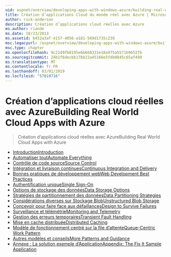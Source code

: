 ```yaml
---
uid: aspnet/overview/developing-apps-with-windows-azure/building-real-world-cloud-apps-with-windows-azure/index
title: Création d’applications Cloud du monde réel avec Azure | Microsoft Docs
author: rick-anderson
description: Création d’applications cloud réelles avec Azure
ms.author: riande
ms.date: 10/23/2013
ms.assetid: b452a3af-4157-4056-a181-569d1735c239
msc.legacyurl: /aspnet/overview/developing-apps-with-windows-azure/building-real-world-cloud-apps-with-windows-azure
msc.type: chapter
ms.openlocfilehash: 9c2149fb8195e6b660331e18a975a5571b9652fb
ms.sourcegitcommit: 24b1f6decbb17bb22a45166e5fdb0845c65af498
ms.translationtype: MT
ms.contentlocale: fr-FR
ms.lasthandoff: 03/01/2019
ms.locfileid: "57019716"
---
```

<a name="building-real-world-cloud-apps-with-azure"></a><span data-ttu-id="226cb-103">Création d’applications cloud réelles avec Azure</span><span class="sxs-lookup"><span data-stu-id="226cb-103">Building Real World Cloud Apps with Azure</span></span>
====================
> <span data-ttu-id="226cb-104">Création d’applications cloud réelles avec Azure</span><span class="sxs-lookup"><span data-stu-id="226cb-104">Building Real World Cloud Apps with Azure</span></span>


- [<span data-ttu-id="226cb-105">Introduction</span><span class="sxs-lookup"><span data-stu-id="226cb-105">Introduction</span></span>](introduction.md)
- [<span data-ttu-id="226cb-106">Automatiser tout</span><span class="sxs-lookup"><span data-stu-id="226cb-106">Automate Everything</span></span>](automate-everything.md)
- [<span data-ttu-id="226cb-107">Contrôle de code source</span><span class="sxs-lookup"><span data-stu-id="226cb-107">Source Control</span></span>](source-control.md)
- [<span data-ttu-id="226cb-108">Intégration et livraison continues</span><span class="sxs-lookup"><span data-stu-id="226cb-108">Continuous Integration and Delivery</span></span>](continuous-integration-and-continuous-delivery.md)
- [<span data-ttu-id="226cb-109">Bonnes pratiques de développement web</span><span class="sxs-lookup"><span data-stu-id="226cb-109">Web Development Best Practices</span></span>](web-development-best-practices.md)
- [<span data-ttu-id="226cb-110">Authentification unique</span><span class="sxs-lookup"><span data-stu-id="226cb-110">Single Sign-On</span></span>](single-sign-on.md)
- [<span data-ttu-id="226cb-111">Options de stockage des données</span><span class="sxs-lookup"><span data-stu-id="226cb-111">Data Storage Options</span></span>](data-storage-options.md)
- [<span data-ttu-id="226cb-112">Stratégies de partitionnement des données</span><span class="sxs-lookup"><span data-stu-id="226cb-112">Data Partitioning Strategies</span></span>](data-partitioning-strategies.md)
- [<span data-ttu-id="226cb-113">Considérations diverses sur Stockage Blob</span><span class="sxs-lookup"><span data-stu-id="226cb-113">Unstructured Blob Storage</span></span>](unstructured-blob-storage.md)
- [<span data-ttu-id="226cb-114">Concevoir pour faire face aux défaillances</span><span class="sxs-lookup"><span data-stu-id="226cb-114">Design to Survive Failures</span></span>](design-to-survive-failures.md)
- [<span data-ttu-id="226cb-115">Surveillance et télémétrie</span><span class="sxs-lookup"><span data-stu-id="226cb-115">Monitoring and Telemetry</span></span>](monitoring-and-telemetry.md)
- [<span data-ttu-id="226cb-116">Gestion des erreurs temporaires</span><span class="sxs-lookup"><span data-stu-id="226cb-116">Transient Fault Handling</span></span>](transient-fault-handling.md)
- [<span data-ttu-id="226cb-117">Mise en cache distribuée</span><span class="sxs-lookup"><span data-stu-id="226cb-117">Distributed Caching</span></span>](distributed-caching.md)
- [<span data-ttu-id="226cb-118">Modèle de fonctionnement centré sur la file d’attente</span><span class="sxs-lookup"><span data-stu-id="226cb-118">Queue-Centric Work Pattern</span></span>](queue-centric-work-pattern.md)
- [<span data-ttu-id="226cb-119">Autres modèles et conseils</span><span class="sxs-lookup"><span data-stu-id="226cb-119">More Patterns and Guidance</span></span>](more-patterns-and-guidance.md)
- [<span data-ttu-id="226cb-120">Annexe : La solution exemple d’Application</span><span class="sxs-lookup"><span data-stu-id="226cb-120">Appendix: The Fix It Sample Application</span></span>](the-fix-it-sample-application.md)
